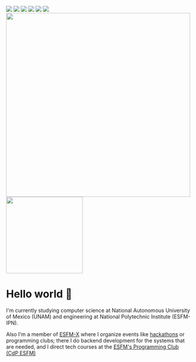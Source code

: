 

<a href="https://www.linkedin.com/in/julio-kernel-b426a1161/" target="_blank"><img src="https://img.icons8.com/color/48/000000/linkedin.png"/></a>
<a href="https://www.instagram.com/julio.kernel/" target="_blank"><img src="https://img.icons8.com/fluency/48/000000/instagram-new.png"/></a>
<a href="https://twitter.com/JulioKernel" target="_blank"><img src="https://img.icons8.com/fluency/48/000000/twitter.png"/></a>
<a href="https://www.youtube.com/channel/UCJA3hKRdQkkdHt_jgjZm0FQ" target="_blank"><img src="https://img.icons8.com/color/48/000000/youtube--v1.png"/></a>
<a href="https://esfm-x.com" target="_blank"><img src="https://img.icons8.com/fluency/48/000000/domain.png"/></a>
<a href="mailto:joules.hdz@gmail.com" target="_blank"><img src="https://img.icons8.com/fluency/48/000000/email.png"/></a>
<br>
<img src="https://github-readme-stats.vercel.app/api?username=JoulesCH&show_icons=true&count_private=true" width="500" height="auto"/>
<img src="https://github-readme-stats.vercel.app/api/top-langs/?username=JoulesCH&layout=compact/" width="208" height="auto"/>

# Hello world 👋

I'm currently studying computer science at National Autonomous University of Mexico (UNAM) and engineering at National Polytechnic Institute (ESFM-IPN).

Also I'm a member of [ESFM-X](https://esfm-x.com) where I organize events like [hackathons](https://hackathon.esfm-x.com) or programming clubs; there I do backend development for the systems that are needed, and I direct tech courses at the [ESFM's Programming Club (CdP ESFM)](https://cdp.esfm-x.com)

